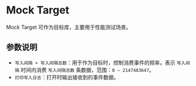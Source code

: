 # Mock Target

Mock Target 可作为目标库，主要用于性能测试场景。

## 参数说明

- `写入间隔 + 写入间隔总数`：用于作为目标时，控制消费事件的频率。表示 `写入间隔` 时间内消费 `写入间隔总数` 条数据，范围：`0 ~ 2147483647`。
- `打印写入日志`：打开时输出接收到的事件数据。